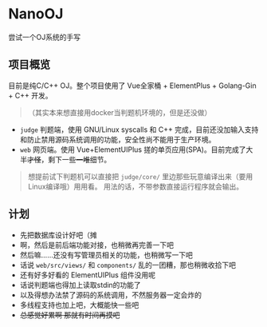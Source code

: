 # NanoOJ

尝试一个OJ系统的手写

## 项目概览

目前是纯C/C++ OJ。整个项目使用了 Vue全家桶 + ElementPlus + Golang-Gin + C++ 开发。

>（其实本来想直接用docker当判题机环境的，但是还没做）

- `judge` 判题端，使用 GNU/Linux syscalls 和 C++ 完成，目前还没加输入支持和防止禁用源码系统调用的功能，安全性尚不能用于生产环境。
- `web` 网页端。使用 Vue+ElementUIPlus 搓的单页应用(SPA)。目前完成了大半~~才怪~~，剩下一些~~一堆~~细节。

>想提前试下判题机可以直接把 `judge/core/` 里边那些玩意编译出来（要用Linux编译哦）用用看。
>用法的话，不带参数直接运行程序就会输出。

## 计划

- 先把数据库设计好吧（摊
- 啊，然后是前后端功能对接，也稍微再完善一下吧
- 然后嘛......还没有写管理员相关的功能，也稍微写一下吧
- 话说 `web/src/views/` 和 `components/` 乱的一团糟，那也稍微收拾下吧
- 还有好多好看的 ElementUIPlus 组件没用呢
- 话说判题端也得加上读取stdin的功能了
- 以及得想办法禁了源码的系统调用，不然服务器一定会炸的
- 多线程支持也加上吧，大概能快一些吧
- ~~总感觉好累啊 那就有时间再摸吧~~
